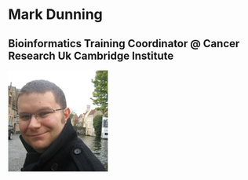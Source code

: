 # Mark Dunning
## Bioinformatics Training Coordinator @ Cancer Research Uk Cambridge Institute

![thisme](images/Mark-Dunning.jpg)
